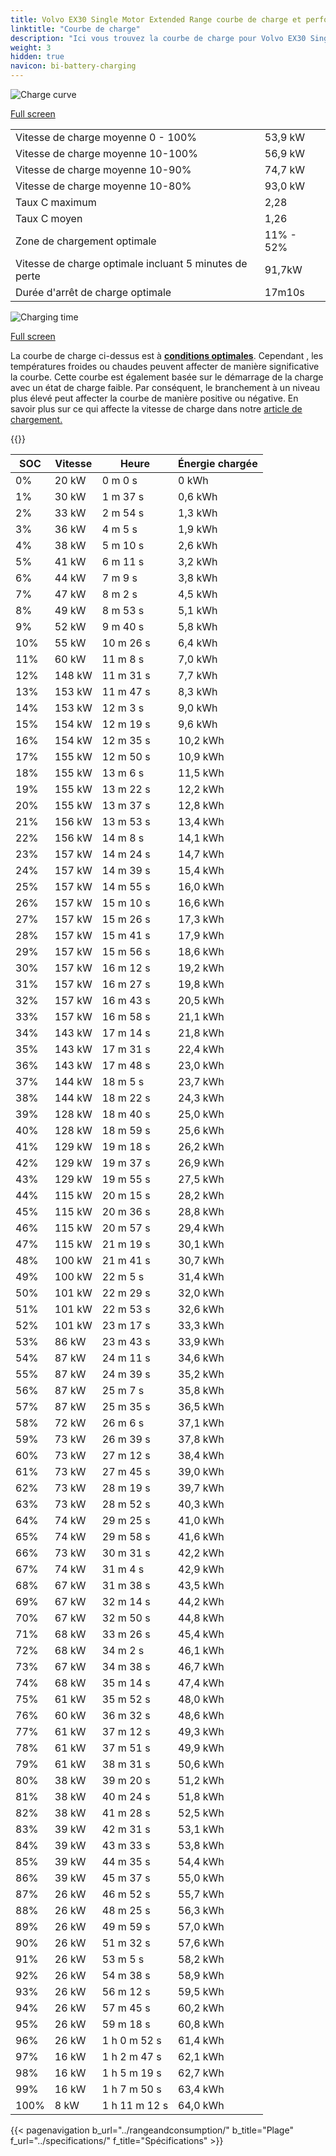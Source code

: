```yaml
---
title: Volvo EX30 Single Motor Extended Range courbe de charge et performances
linktitle: "Courbe de charge"
description: "Ici vous trouvez la courbe de charge pour Volvo EX30 Single Motor Extended Range."
weight: 3
hidden: true
navicon: bi-battery-charging
---
```

<!-- markdownlint-disable MD033 -->
<img src="/images/models/volvo/ex30/ex30_single_motor_extended_range/chargingcurve.svg" alt="Charge curve" class="img-fluid">

[Full screen](/images/models/volvo/ex30/ex30_single_motor_extended_range/chargingcurve.svg)


<table class="table table-striped border">
<tbody>
<tr>
<td>Vitesse de charge moyenne 0 - 100%</td><td>53,9 kW</td>
</tr>
<tr>
<td>Vitesse de charge moyenne 10-100%</td><td>56,9 kW</td>
</tr>
<tr>
<td>Vitesse de charge moyenne 10-90%</td><td>74,7 kW</td>
</tr>
<tr>
<td>Vitesse de charge moyenne 10-80%</td><td>93,0 kW</td>
</tr>
<tr>
<td>Taux C maximum</td><td>2,28</td>
</tr>
<tr>
<td>Taux C moyen</td><td>1,26</td>
</tr>
<tr>
<td>Zone de chargement optimale</td><td>11% - 52%</td>
</tr>
<tr>
<td>Vitesse de charge optimale incluant 5 minutes de perte</td><td>91,7kW</td>
</tr>
<tr>
<td>Durée d'arrêt de charge optimale</td><td>17m10s</td>
</tr>
</tbody>
</table>
<img src="/images/models/volvo/ex30/ex30_single_motor_extended_range/chargingtime.svg" alt="Charging time" class="img-fluid">

[Full screen](/images/models/volvo/ex30/ex30_single_motor_extended_range/chargingtime.svg)


La courbe de charge ci-dessus est à **[conditions optimales](../../../../../technology/battery/charging/#temperature)**. Cependant , les températures froides ou chaudes peuvent affecter de manière significative la courbe. Cette courbe est également basée sur le démarrage de la charge avec un état de charge faible. Par conséquent, le branchement à un niveau plus élevé peut affecter la courbe de manière positive ou négative. En savoir plus sur ce qui affecte la vitesse de charge dans notre [article de chargement.](../../../../../technology/battery/charging/)


{{<evkxdisplayaddarticle />}}
<table class="table table-striped border">
<thead>
<tr><th>SOC</th><th>Vitesse</th><th>Heure</th><th>Énergie chargée</th></tr>
</thead>
<tbody>
<tr>
<td>0%</td><td>20 kW</td><td> 0 m 0 s </td><td>0 kWh </td>
</tr>
<tr>
<td>1%</td><td>30 kW</td><td> 1 m 37 s </td><td>0,6 kWh </td>
</tr>
<tr>
<td>2%</td><td>33 kW</td><td> 2 m 54 s </td><td>1,3 kWh </td>
</tr>
<tr>
<td>3%</td><td>36 kW</td><td> 4 m 5 s </td><td>1,9 kWh </td>
</tr>
<tr>
<td>4%</td><td>38 kW</td><td> 5 m 10 s </td><td>2,6 kWh </td>
</tr>
<tr>
<td>5%</td><td>41 kW</td><td> 6 m 11 s </td><td>3,2 kWh </td>
</tr>
<tr>
<td>6%</td><td>44 kW</td><td> 7 m 9 s </td><td>3,8 kWh </td>
</tr>
<tr>
<td>7%</td><td>47 kW</td><td> 8 m 2 s </td><td>4,5 kWh </td>
</tr>
<tr>
<td>8%</td><td>49 kW</td><td> 8 m 53 s </td><td>5,1 kWh </td>
</tr>
<tr>
<td>9%</td><td>52 kW</td><td> 9 m 40 s </td><td>5,8 kWh </td>
</tr>
<tr>
<td>10%</td><td>55 kW</td><td> 10 m 26 s </td><td>6,4 kWh </td>
</tr>
<tr>
<td>11%</td><td>60 kW</td><td> 11 m 8 s </td><td>7,0 kWh </td>
</tr>
<tr>
<td>12%</td><td>148 kW</td><td> 11 m 31 s </td><td>7,7 kWh </td>
</tr>
<tr>
<td>13%</td><td>153 kW</td><td> 11 m 47 s </td><td>8,3 kWh </td>
</tr>
<tr>
<td>14%</td><td>153 kW</td><td> 12 m 3 s </td><td>9,0 kWh </td>
</tr>
<tr>
<td>15%</td><td>154 kW</td><td> 12 m 19 s </td><td>9,6 kWh </td>
</tr>
<tr>
<td>16%</td><td>154 kW</td><td> 12 m 35 s </td><td>10,2 kWh </td>
</tr>
<tr>
<td>17%</td><td>155 kW</td><td> 12 m 50 s </td><td>10,9 kWh </td>
</tr>
<tr>
<td>18%</td><td>155 kW</td><td> 13 m 6 s </td><td>11,5 kWh </td>
</tr>
<tr>
<td>19%</td><td>155 kW</td><td> 13 m 22 s </td><td>12,2 kWh </td>
</tr>
<tr>
<td>20%</td><td>155 kW</td><td> 13 m 37 s </td><td>12,8 kWh </td>
</tr>
<tr>
<td>21%</td><td>156 kW</td><td> 13 m 53 s </td><td>13,4 kWh </td>
</tr>
<tr>
<td>22%</td><td>156 kW</td><td> 14 m 8 s </td><td>14,1 kWh </td>
</tr>
<tr>
<td>23%</td><td>157 kW</td><td> 14 m 24 s </td><td>14,7 kWh </td>
</tr>
<tr>
<td>24%</td><td>157 kW</td><td> 14 m 39 s </td><td>15,4 kWh </td>
</tr>
<tr>
<td>25%</td><td>157 kW</td><td> 14 m 55 s </td><td>16,0 kWh </td>
</tr>
<tr>
<td>26%</td><td>157 kW</td><td> 15 m 10 s </td><td>16,6 kWh </td>
</tr>
<tr>
<td>27%</td><td>157 kW</td><td> 15 m 26 s </td><td>17,3 kWh </td>
</tr>
<tr>
<td>28%</td><td>157 kW</td><td> 15 m 41 s </td><td>17,9 kWh </td>
</tr>
<tr>
<td>29%</td><td>157 kW</td><td> 15 m 56 s </td><td>18,6 kWh </td>
</tr>
<tr>
<td>30%</td><td>157 kW</td><td> 16 m 12 s </td><td>19,2 kWh </td>
</tr>
<tr>
<td>31%</td><td>157 kW</td><td> 16 m 27 s </td><td>19,8 kWh </td>
</tr>
<tr>
<td>32%</td><td>157 kW</td><td> 16 m 43 s </td><td>20,5 kWh </td>
</tr>
<tr>
<td>33%</td><td>157 kW</td><td> 16 m 58 s </td><td>21,1 kWh </td>
</tr>
<tr>
<td>34%</td><td>143 kW</td><td> 17 m 14 s </td><td>21,8 kWh </td>
</tr>
<tr>
<td>35%</td><td>143 kW</td><td> 17 m 31 s </td><td>22,4 kWh </td>
</tr>
<tr>
<td>36%</td><td>143 kW</td><td> 17 m 48 s </td><td>23,0 kWh </td>
</tr>
<tr>
<td>37%</td><td>144 kW</td><td> 18 m 5 s </td><td>23,7 kWh </td>
</tr>
<tr>
<td>38%</td><td>144 kW</td><td> 18 m 22 s </td><td>24,3 kWh </td>
</tr>
<tr>
<td>39%</td><td>128 kW</td><td> 18 m 40 s </td><td>25,0 kWh </td>
</tr>
<tr>
<td>40%</td><td>128 kW</td><td> 18 m 59 s </td><td>25,6 kWh </td>
</tr>
<tr>
<td>41%</td><td>129 kW</td><td> 19 m 18 s </td><td>26,2 kWh </td>
</tr>
<tr>
<td>42%</td><td>129 kW</td><td> 19 m 37 s </td><td>26,9 kWh </td>
</tr>
<tr>
<td>43%</td><td>129 kW</td><td> 19 m 55 s </td><td>27,5 kWh </td>
</tr>
<tr>
<td>44%</td><td>115 kW</td><td> 20 m 15 s </td><td>28,2 kWh </td>
</tr>
<tr>
<td>45%</td><td>115 kW</td><td> 20 m 36 s </td><td>28,8 kWh </td>
</tr>
<tr>
<td>46%</td><td>115 kW</td><td> 20 m 57 s </td><td>29,4 kWh </td>
</tr>
<tr>
<td>47%</td><td>115 kW</td><td> 21 m 19 s </td><td>30,1 kWh </td>
</tr>
<tr>
<td>48%</td><td>100 kW</td><td> 21 m 41 s </td><td>30,7 kWh </td>
</tr>
<tr>
<td>49%</td><td>100 kW</td><td> 22 m 5 s </td><td>31,4 kWh </td>
</tr>
<tr>
<td>50%</td><td>101 kW</td><td> 22 m 29 s </td><td>32,0 kWh </td>
</tr>
<tr>
<td>51%</td><td>101 kW</td><td> 22 m 53 s </td><td>32,6 kWh </td>
</tr>
<tr>
<td>52%</td><td>101 kW</td><td> 23 m 17 s </td><td>33,3 kWh </td>
</tr>
<tr>
<td>53%</td><td>86 kW</td><td> 23 m 43 s </td><td>33,9 kWh </td>
</tr>
<tr>
<td>54%</td><td>87 kW</td><td> 24 m 11 s </td><td>34,6 kWh </td>
</tr>
<tr>
<td>55%</td><td>87 kW</td><td> 24 m 39 s </td><td>35,2 kWh </td>
</tr>
<tr>
<td>56%</td><td>87 kW</td><td> 25 m 7 s </td><td>35,8 kWh </td>
</tr>
<tr>
<td>57%</td><td>87 kW</td><td> 25 m 35 s </td><td>36,5 kWh </td>
</tr>
<tr>
<td>58%</td><td>72 kW</td><td> 26 m 6 s </td><td>37,1 kWh </td>
</tr>
<tr>
<td>59%</td><td>73 kW</td><td> 26 m 39 s </td><td>37,8 kWh </td>
</tr>
<tr>
<td>60%</td><td>73 kW</td><td> 27 m 12 s </td><td>38,4 kWh </td>
</tr>
<tr>
<td>61%</td><td>73 kW</td><td> 27 m 45 s </td><td>39,0 kWh </td>
</tr>
<tr>
<td>62%</td><td>73 kW</td><td> 28 m 19 s </td><td>39,7 kWh </td>
</tr>
<tr>
<td>63%</td><td>73 kW</td><td> 28 m 52 s </td><td>40,3 kWh </td>
</tr>
<tr>
<td>64%</td><td>74 kW</td><td> 29 m 25 s </td><td>41,0 kWh </td>
</tr>
<tr>
<td>65%</td><td>74 kW</td><td> 29 m 58 s </td><td>41,6 kWh </td>
</tr>
<tr>
<td>66%</td><td>73 kW</td><td> 30 m 31 s </td><td>42,2 kWh </td>
</tr>
<tr>
<td>67%</td><td>74 kW</td><td> 31 m 4 s </td><td>42,9 kWh </td>
</tr>
<tr>
<td>68%</td><td>67 kW</td><td> 31 m 38 s </td><td>43,5 kWh </td>
</tr>
<tr>
<td>69%</td><td>67 kW</td><td> 32 m 14 s </td><td>44,2 kWh </td>
</tr>
<tr>
<td>70%</td><td>67 kW</td><td> 32 m 50 s </td><td>44,8 kWh </td>
</tr>
<tr>
<td>71%</td><td>68 kW</td><td> 33 m 26 s </td><td>45,4 kWh </td>
</tr>
<tr>
<td>72%</td><td>68 kW</td><td> 34 m 2 s </td><td>46,1 kWh </td>
</tr>
<tr>
<td>73%</td><td>67 kW</td><td> 34 m 38 s </td><td>46,7 kWh </td>
</tr>
<tr>
<td>74%</td><td>68 kW</td><td> 35 m 14 s </td><td>47,4 kWh </td>
</tr>
<tr>
<td>75%</td><td>61 kW</td><td> 35 m 52 s </td><td>48,0 kWh </td>
</tr>
<tr>
<td>76%</td><td>60 kW</td><td> 36 m 32 s </td><td>48,6 kWh </td>
</tr>
<tr>
<td>77%</td><td>61 kW</td><td> 37 m 12 s </td><td>49,3 kWh </td>
</tr>
<tr>
<td>78%</td><td>61 kW</td><td> 37 m 51 s </td><td>49,9 kWh </td>
</tr>
<tr>
<td>79%</td><td>61 kW</td><td> 38 m 31 s </td><td>50,6 kWh </td>
</tr>
<tr>
<td>80%</td><td>38 kW</td><td> 39 m 20 s </td><td>51,2 kWh </td>
</tr>
<tr>
<td>81%</td><td>38 kW</td><td> 40 m 24 s </td><td>51,8 kWh </td>
</tr>
<tr>
<td>82%</td><td>38 kW</td><td> 41 m 28 s </td><td>52,5 kWh </td>
</tr>
<tr>
<td>83%</td><td>39 kW</td><td> 42 m 31 s </td><td>53,1 kWh </td>
</tr>
<tr>
<td>84%</td><td>39 kW</td><td> 43 m 33 s </td><td>53,8 kWh </td>
</tr>
<tr>
<td>85%</td><td>39 kW</td><td> 44 m 35 s </td><td>54,4 kWh </td>
</tr>
<tr>
<td>86%</td><td>39 kW</td><td> 45 m 37 s </td><td>55,0 kWh </td>
</tr>
<tr>
<td>87%</td><td>26 kW</td><td> 46 m 52 s </td><td>55,7 kWh </td>
</tr>
<tr>
<td>88%</td><td>26 kW</td><td> 48 m 25 s </td><td>56,3 kWh </td>
</tr>
<tr>
<td>89%</td><td>26 kW</td><td> 49 m 59 s </td><td>57,0 kWh </td>
</tr>
<tr>
<td>90%</td><td>26 kW</td><td> 51 m 32 s </td><td>57,6 kWh </td>
</tr>
<tr>
<td>91%</td><td>26 kW</td><td> 53 m 5 s </td><td>58,2 kWh </td>
</tr>
<tr>
<td>92%</td><td>26 kW</td><td> 54 m 38 s </td><td>58,9 kWh </td>
</tr>
<tr>
<td>93%</td><td>26 kW</td><td> 56 m 12 s </td><td>59,5 kWh </td>
</tr>
<tr>
<td>94%</td><td>26 kW</td><td> 57 m 45 s </td><td>60,2 kWh </td>
</tr>
<tr>
<td>95%</td><td>26 kW</td><td> 59 m 18 s </td><td>60,8 kWh </td>
</tr>
<tr>
<td>96%</td><td>26 kW</td><td>1 h 0 m 52 s </td><td>61,4 kWh </td>
</tr>
<tr>
<td>97%</td><td>16 kW</td><td>1 h 2 m 47 s </td><td>62,1 kWh </td>
</tr>
<tr>
<td>98%</td><td>16 kW</td><td>1 h 5 m 19 s </td><td>62,7 kWh </td>
</tr>
<tr>
<td>99%</td><td>16 kW</td><td>1 h 7 m 50 s </td><td>63,4 kWh </td>
</tr>
<tr>
<td>100%</td><td>8 kW</td><td>1 h 11 m 12 s </td><td>64,0 kWh </td>
</tr>
</tbody>
</table>


{{< pagenavigation b_url="../rangeandconsumption/" b_title="Plage" f_url="../specifications/" f_title="Spécifications" >}}
